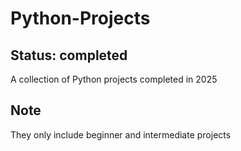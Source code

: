 # Python-Projects

## Status: completed
A collection of Python projects completed in 2025

## Note
They only include beginner and intermediate projects
